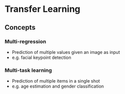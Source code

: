 # Transfer Learning

## Concepts
### Multi-regression
- Prediction of multiple values given an image as input
- e.g. facial keypoint detection

### Multi-task learning
- Prediction of multiple items in a single shot
- e.g. age estimation and gender classification